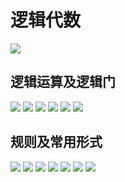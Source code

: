 # 逻辑代数
![](https://gitee.com/guuest/images/raw/master/img/20210609103551.png)
## 逻辑运算及逻辑门
![](https://gitee.com/guuest/images/raw/master/img/20210609103802.png)
![](https://gitee.com/guuest/images/raw/master/img/20210609103848.png)
![](https://gitee.com/guuest/images/raw/master/img/20210609104118.png)
![](https://gitee.com/guuest/images/raw/master/img/20210609104234.png)
![](https://gitee.com/guuest/images/raw/master/img/20210609104341.png)
![](https://gitee.com/guuest/images/raw/master/img/20210609134806.png)

## 规则及常用形式
![](https://gitee.com/guuest/images/raw/master/img/20210609135133.png)
![](https://gitee.com/guuest/images/raw/master/img/20210609135338.png)
![](https://gitee.com/guuest/images/raw/master/img/20210609135556.png)
![](https://gitee.com/guuest/images/raw/master/img/20210609135946.png)
![](https://gitee.com/guuest/images/raw/master/img/20210609140401.png)
![](https://gitee.com/guuest/images/raw/master/img/20210609144334.png)
![](https://gitee.com/guuest/images/raw/master/img/20210609144353.png)
